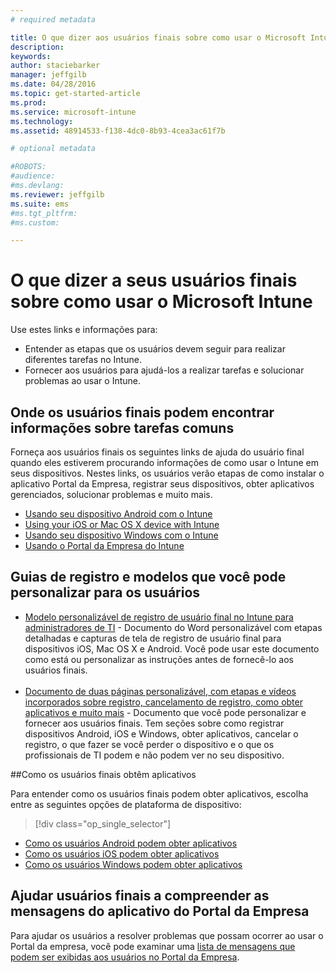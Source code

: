 ```yaml
---
# required metadata

title: O que dizer aos usuários finais sobre como usar o Microsoft Intune | Microsoft Intune
description:
keywords:
author: staciebarker
manager: jeffgilb
ms.date: 04/28/2016
ms.topic: get-started-article
ms.prod:
ms.service: microsoft-intune
ms.technology:
ms.assetid: 48914533-f138-4dc0-8b93-4cea3ac61f7b

# optional metadata

#ROBOTS:
#audience:
#ms.devlang:
ms.reviewer: jeffgilb
ms.suite: ems
#ms.tgt_pltfrm:
#ms.custom:

---
```




# O que dizer a seus usuários finais sobre como usar o Microsoft Intune

Use estes links e informações para:

- Entender as etapas que os usuários devem seguir para realizar diferentes tarefas no Intune.
- Fornecer aos usuários para ajudá-los a realizar tarefas e solucionar problemas ao usar o Intune.


## Onde os usuários finais podem encontrar informações sobre tarefas comuns

Forneça aos usuários finais os seguintes links de ajuda do usuário final quando eles estiverem procurando informações de como usar o Intune em seus dispositivos. Nestes links, os usuários verão etapas de como instalar o aplicativo Portal da Empresa, registrar seus dispositivos, obter aplicativos gerenciados, solucionar problemas e muito mais.

- [Usando seu dispositivo Android com o Intune](/Intune/EndUser/using-your-android-device-with-intune)
- [Using your iOS or Mac OS X device with Intune](/Intune/EndUser/using-your-ios-or-mac-os-x-device-with-intune)
- [Usando seu dispositivo Windows com o Intune](/Intune/EndUser/using-your-windows-device-with-intune)
- [Usando o Portal da Empresa do Intune](/Intune/EndUser/using-the-intune-company-portal-website)


## Guias de registro e modelos que você pode personalizar para os usuários

- [Modelo personalizável de registro de usuário final no Intune para administradores de TI](https://gallery.technet.microsoft.com/End-user-Intune-enrollment-55dfd64a) - Documento do Word personalizável com etapas detalhadas e capturas de tela de registro de usuário final para dispositivos iOS, Mac OS X e Android. Você pode usar este documento como está ou personalizar as instruções antes de fornecê-lo aos usuários finais.</br></br>
- [Documento de duas páginas personalizável, com etapas e vídeos incorporados sobre registro, cancelamento de registro, como obter aplicativos e muito mais](https://gallery.technet.microsoft.com/Intune-End-User-Enrollment-3a0c9b0c#content) - Documento que você pode personalizar e fornecer aos usuários finais. Tem seções sobre como registrar dispositivos Android, iOS e Windows, obter aplicativos, cancelar o registro, o que fazer se você perder o dispositivo e o que os profissionais de TI podem e não podem ver no seu dispositivo.

##Como os usuários finais obtêm aplicativos

Para entender como os usuários finais podem obter aplicativos, escolha entre as seguintes opções de plataforma de dispositivo:

> [!div class="op_single_selector"]
- [Como os usuários Android podem obter aplicativos](how-your-android-users-get-their-apps.md)
- [Como os usuários iOS podem obter aplicativos](how-your-ios-users-get-their-apps.md)
- [Como os usuários Windows podem obter aplicativos](how-your-windows-users-get-their-apps.md)

## Ajudar usuários finais a compreender as mensagens do aplicativo do Portal da Empresa

Para ajudar os usuários a resolver problemas que possam ocorrer ao usar o Portal da empresa, você pode examinar uma [lista de mensagens que podem ser exibidas aos usuários no Portal da Empresa](/Intune/Plan-Design/help-end-users-understand-company-portal-app-messages).


<!--HONumber=May16_HO1-->


